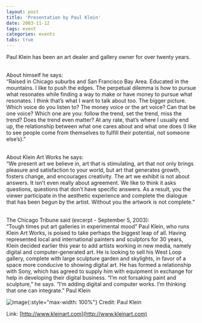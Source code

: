 ```yaml
---
layout: post
title: 'Presentation by Paul Klein'
date: 2003-11-12
tags: event
categories: events
tabs: true
---
```


Paul Klein has been an art dealer and gallery owner for over twenty years.<br><br>

About himself he says:<br>
&ldquo;Raised in Chicago suburbs and San Francisco Bay Area. Educated in the mountains. I like to push the edges. The perpetual dilemma is how to pursue what resonates while finding a way to make or have money to pursue what resonates. I think that&rsquo;s what I want to talk about too. The bigger picture. Which voice do you listen to?  The money voice or the art voice? Can that be one voice? Which one are you: follow the trend, set the trend, miss the trend? Does the trend even matter? At any rate, that&rsquo;s where I usually end up, the relationship between what one cares about and what one does (I like to see people come from themselves to fulfill their potential, not someone else&rsquo;s).&rdquo;<br><br>

About Klein Art Works he says:<br>
&ldquo;We present art we believe in, art that is stimulating, art that not only brings pleasure and satisfaction to your world, but art that generates growth, fosters change, and encourages creativity. The art we exhibit is not about answers. It isn&rsquo;t even really about agreement. We like to think it asks questions, questions that don&rsquo;t have specific answers. As a result, you the viewer participate in the aesthetic experience and complete the dialogue that has been begun by the artist. Without you the artwork is not complete.&rdquo;<br><br>

The Chicago Tribune said (excerpt - September 5, 2003):<br>
&ldquo;Tough times put art galleries in experimental mood&rdquo; Paul Klein, who runs Klein Art Works, is poised to take perhaps the biggest leap of all. Having represented local and international painters and sculptors for 30 years, Klein decided earlier this year to add artists working in new media, namely digital and computer-generated art. He is looking to sell his West Loop gallery, complete with large sculpture garden and skylights, in favor of a space more conducive to showing digital art. He has formed a relationship with Sony, which has agreed to supply him with equipment in exchange for help in developing their digital business. &ldquo;I&rsquo;m not forsaking paint and sculpture,&rdquo; he says. &ldquo;I&rsquo;m adding digital and computer works. I&rsquo;m thinking that one can integrate.&rdquo;
Paul Klein

![image](https://www.evl.uic.edu/output/originals/paul_klein.jpg-srcw.jpg){:style="max-width: 100%"}
Credit: Paul Klein


Link: [http://www.kleinart.com](http://www.kleinart.com)

